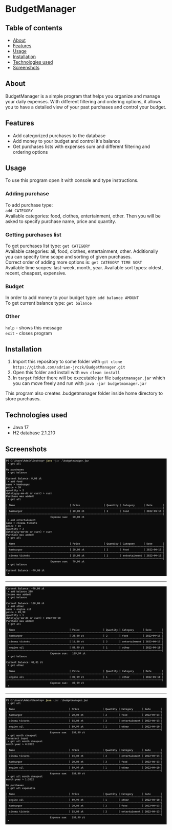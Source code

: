# BudgetManager

## Table of contents
* [About](#about)
* [Features](#features)
* [Usage](#usage)
* [Installation](#installation)
* [Technologies used](#technologies-used)
* [Screenshots](#screenshots)


## About

BudgetManager is a simple program that helps you organize and manage your daily expenses.
With different filtering and ordering options, it allows you to have a detailed view of your past purchases and control your budget.

## Features

- Add categorized purchases to the database
- Add money to your budget and control it's balance
- Get purchases lists with expenses sum and different filtering and ordering options

## Usage

To use this program open it with console and type instructions.

### Adding purchase
To add purchase type:<br/>
`add CATEGORY`<br/>
Available categories: food, clothes, entertainment, other.
Then you will be asked to specify purchase name, price and quantity.

### Getting purchases list
To get purchases list type: `get CATEGORY`<br/>
Available categories: all, food, clothes, entertainment, other.
Additionally you can specify time scope and sorting of given purchases.<br/>
Correct order of adding more options is: `get CATEGORY TIME SORT`<br/>
Available time scopes: last-week, month, year.
Available sort types: oldest, recent, cheapest, expensive.

### Budget
In order to add money to your budget type: `add balance AMOUNT`<br/>
To get current balance type: `get balance`

### Other
`help`   - shows this message<br/>
`exit`   - closes program 

## Installation

1. Import this repository to some folder with `git clone https://github.com/adrian-jrczk/BudgetManager.git`
2. Open this folder and install with `mvn clean install`
3. In `target` folder there will be executable jar file `budgetmanager.jar` which you can move freely and run with `java -jar budgetmanager.jar`

This program also creates .budgetmanager folder inside home directory to store purchases.

## Technologies used

- Java 17
- H2 database 2.1.210

## Screenshots

![screenshot 1](images/screenshot01.png?raw=true "Commands example 1")
***
![screenshot 2](images/screenshot02.png?raw=true "Commands example 2")
***
![screenshot 3](images/screenshot03.png?raw=true "Commands example 3")
